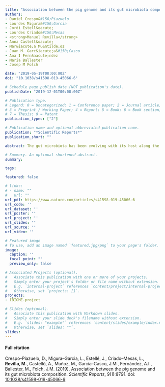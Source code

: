 ```yaml
---
title: "Association between the pig genome and its gut microbiota composition"
authors:
- Daniel Crespo&#150;Piazuelo
- Lourdes Migura&#150;Garcia
- Jordi Estell&eacute;
- Lourdes Criado&#150;Mesas
- <strong>Manuel Revilla</strong>
- Anna Castell&oacute;
- Mar&iacute;a Mu&ntilde;oz
- Juan M. Garc&iacute;a&#150;Casco
- Ana I Fern&aacute;ndez
- Maria Ballester
- Josep M Folch

date: "2019-06-19T00:00:00Z"
doi: "10.1038/s41598-019-45066-6"

# Schedule page publish date (NOT publication's date).
publishDate: "2019-12-01T00:00:00Z"

# Publication type.
# Legend: 0 = Uncategorized; 1 = Conference paper; 2 = Journal article;
# 3 = Preprint / Working Paper; 4 = Report; 5 = Book; 6 = Book section;
# 7 = Thesis; 8 = Patent
publication_types: ["2"]

# Publication name and optional abbreviated publication name.
publication: "*Scientific Reports*"
publication_short: ""

abstract: The gut microbiota has been evolving with its host along the time creating a symbiotic relationship. In this study, we assess the role of the host genome in the modulation of the microbiota composition in pigs. Gut microbiota compositions were estimated through sequencing the V3-V4 region of the 16S rRNA gene from rectal contents of 285 pigs. A total of 1,261 operational taxonomic units were obtained and grouped in 18 phyla and 101 genera. <i>Firmicutes</i> (45.36%) and <i>Bacteroidetes</i> (37.47%) were the two major phyla obtained, whereas at genus level <i>Prevotella</i> (7.03%) and <i>Treponema</i> (6.29%) were the most abundant. Pigs were also genotyped with a high-throughput method for 45,508 single nucleotide polymorphisms that covered the entire pig genome. Subsequently, genome-wide association studies were made among the genotypes of these pigs and their gut microbiota composition. A total of 52 single-nucleotide polymorphisms distributed in 17 regions along the pig genome were associated with the relative abundance of six genera; <i>Akkermansia, CF231, Phascolarctobacterium, Prevotella, SMB53,</i> and <i>Streptococcus</i>. Our results suggest 39 candidate genes that may be modulating the microbiota composition and manifest the association between host genome and gut microbiota in pigs.

# Summary. An optional shortened abstract.
summary: 

tags:

featured: false

# links:
# - name: ""
#   url: ""
url_pdf: https://www.nature.com/articles/s41598-019-45066-6
url_code: ''
url_dataset: ''
url_poster: ''
url_project: ''
url_slides: ''
url_source: ''
url_video: ''

# Featured image
# To use, add an image named `featured.jpg/png` to your page's folder. 
image:
  caption: ''
  focal_point: ""
  preview_only: false

# Associated Projects (optional).
#   Associate this publication with one or more of your projects.
#   Simply enter your project's folder or file name without extension.
#   E.g. `internal-project` references `content/project/internal-project/index.md`.
#   Otherwise, set `projects: []`.
projects: 
- IBIOME-project

# Slides (optional).
#   Associate this publication with Markdown slides.
#   Simply enter your slide deck's filename without extension.
#   E.g. `slides: "example"` references `content/slides/example/index.md`.
#   Otherwise, set `slides: ""`.
slides: 
---
```


<div class="article-style">
  <h4 id=full-citation">Full citation</h4>
<p>
  Crespo&#150;Piazuelo, D., Migura&#150;Garcia, L., Estell&eacute;, J., Criado&#150;Mesas, L., <strong>Revilla, M.</strong>, Castell&oacute;, A., Mu&ntilde;oz, M., Garc&iacute;a&#150;Casco, J.M., Fern&aacute;ndez, A.I., Ballester, M., Folch, J.M. (2019). Association between the pig genome and its gut microbiota composition. <em>Scientific Reports</em>, 9(1):8791. doi: <a href="https://doi.org/10.1038/s41598-019-45066-6" target="_blank">10.1038/s41598-019-45066-6</a>  
  </p>
</div>

